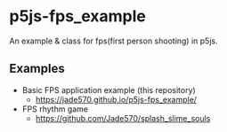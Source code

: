 # p5js-fps_example
An example &amp; class for fps(first person shooting) in p5js.  

## Examples
- Basic FPS application example (this repository)
  - https://jade570.github.io/p5js-fps_example/
- FPS rhythm game
  - https://github.com/Jade570/splash_slime_souls
